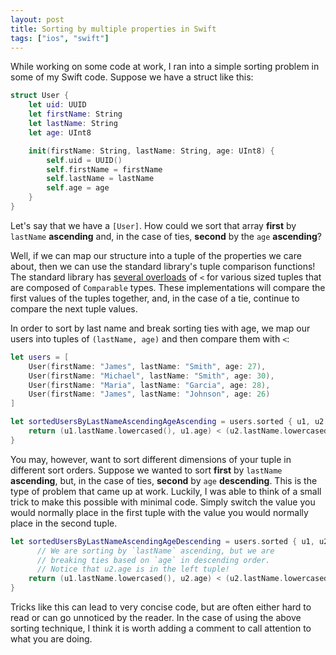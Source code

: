 ```yaml
---
layout: post
title: Sorting by multiple properties in Swift
tags: ["ios", "swift"]
---
```


While working on some code at work, I ran into a simple sorting problem
in some of my Swift code.  Suppose we have a struct like this:

```swift
struct User {
    let uid: UUID
    let firstName: String
    let lastName: String
    let age: UInt8

    init(firstName: String, lastName: String, age: UInt8) {
        self.uid = UUID()
        self.firstName = firstName
        self.lastName = lastName
        self.age = age
    }
}
```

Let's say that we have a `[User]`. How could we sort that array **first** by `lastName` **ascending** and, in the case of ties, **second** by the `age` **ascending**?

Well, if we can map our structure into a tuple of the properties we care about, then we can use the standard library's tuple comparison functions!  The standard library has [several overloads](https://github.com/apple/swift/blob/master/stdlib/public/core/Tuple.swift.gyb#L188) of `<` for various sized tuples that are composed of `Comparable` types.  These implementations will compare the first values of the tuples together, and, in the case of a tie, continue to compare the next tuple values.

In order to sort by last name and break sorting ties with age, we map our
 users into tuples of `(lastName, age)` and then compare them with `<`:
```swift
let users = [
    User(firstName: "James", lastName: "Smith", age: 27),
    User(firstName: "Michael", lastName: "Smith", age: 30),
    User(firstName: "Maria", lastName: "Garcia", age: 28),
    User(firstName: "James", lastName: "Johnson", age: 26)
]

let sortedUsersByLastNameAscendingAgeAscending = users.sorted { u1, u2 in
    return (u1.lastName.lowercased(), u1.age) < (u2.lastName.lowercased(), u2.age)
}
```

You may, however, want to sort different dimensions of your tuple in different sort orders.  Suppose we wanted to
sort **first** by `lastName` **ascending**, but, in the case of ties, **second** by `age` **descending**.  This is the type of problem that came up at work.  Luckily, I was able to think of a small trick to make this possible with minimal code.  Simply switch the value you would normally place in the first tuple with the value you would normally place in the second tuple.

```swift
let sortedUsersByLastNameAscendingAgeDescending = users.sorted { u1, u2 in
      // We are sorting by `lastName` ascending, but we are
      // breaking ties based on `age` in descending order.
      // Notice that u2.age is in the left tuple!
    return (u1.lastName.lowercased(), u2.age) < (u2.lastName.lowercased(), u1.age)
}
```

Tricks like this can lead to very concise code, but are often either hard to read or can go unnoticed by the reader.  In the case of using the above sorting technique, I think it is worth adding a comment to call attention to what you are doing.
